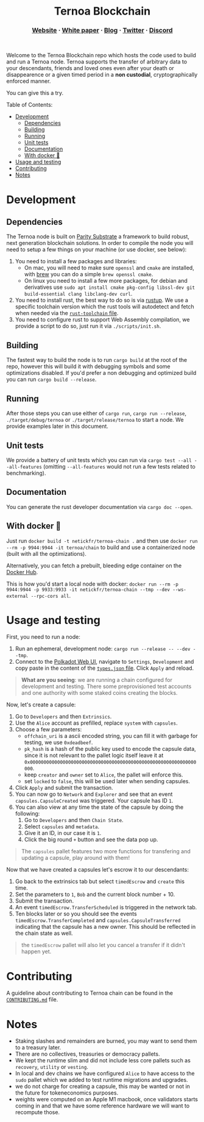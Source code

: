 <h1 align="center">
    Ternoa Blockchain
</h1>

<h3 align="center">
  <a href="https://www.ternoa.com/">Website</a>
  <span> · </span>
  <a href="https://github.com/capsule-corp-ternoa/white-paper/blob/main/white-paper-en.md">White paper</a>
  <span> · </span>
  <a href="https://medium.com/ternoa">Blog</a>
  <span> · </span>
  <a href="https://twitter.com/ternoa_">Twitter</a>
  <span> · </span>
  <a href="https://discord.gg/cNZTGtGJNR">Discord</a>
</h3>

</br>

Welcome to the Ternoa Blockchain repo which hosts the code used to build and run a Ternoa node.
Ternoa supports the transfer of arbitrary data to your descendants, friends and loved ones even after your death or disappearence or a given timed period in a **non custodial**, cryptographically enforced manner.

You can give this a try.

Table of Contents:

- [Development](#development)
  - [Dependencies](#dependencies)
  - [Building](#building)
  - [Running](#running)
  - [Unit tests](#unit-tests)
  - [Documentation](#documentation)
  - [With docker 🐳](#with-docker-)
- [Usage and testing](#usage-and-testing)
- [Contributing](#contributing)
- [Notes](#notes)


# Development

## Dependencies
The Ternoa node is built on [Parity Substrate](https://www.substrate.io) a framework to build robust, next generation blockchain solutions. In order to compile the node you will need to setup a few things on your machine (or use docker, see below):
1. You need to install a few packages and libraries:
   - On mac, you will need to make sure `openssl` and `cmake` are installed, with [brew](https://brew.sh) you can do a simple `brew openssl cmake`.
   - On linux you need to install a few more packages, for debian and derivatives use `sudo apt install cmake pkg-config libssl-dev git build-essential clang libclang-dev curl`.
2. You need to install rust, the best way to do so is via [rustup](https://rustup.rs). We use a specific toolchain version which the rust tools will autodetect and fetch when needed via the [`rust-toolchain` file](./rust-toolchain).
3. You need to configure rust to support Web Assembly compilation, we provide a script to do so, just run it via `./scripts/init.sh`.

## Building
The fastest way to build the node is to run `cargo build` at the root of the repo, however this will build it with debugging symbols and some optimizations disabled. If you'd prefer a non debugging and optimized build you can run `cargo build --release`.

## Running
After those steps you can use either of `cargo run`, `cargo run --release`, `./target/debug/ternoa` or `./target/release/ternoa` to start a node. We provide examples later in this document.

## Unit tests
We provide a battery of unit tests which you can run via `cargo test --all --all-features` (omitting `--all-features` would not run a few tests related to benchmarking).

## Documentation
You can generate the rust developer documentation via `cargo doc --open`.

## With docker 🐳
Just run `docker build -t netickfr/ternoa-chain .` and then use `docker run --rm -p 9944:9944 -it ternoa/chain` to build and use a containerized node (built with all the optimizations).

Alternatively, you can fetch a prebuilt, bleeding edge container on the [Docker Hub](https://hub.docker.com/r/netickfr/ternoa-chain).

This is how you'd start a local node with docker: `docker run --rm -p 9944:9944 -p 9933:9933 -it netickfr/ternoa-chain --tmp --dev --ws-external --rpc-cors all`.

# Usage and testing
First, you need to run a node:
1. Run an ephemeral, development node: `cargo run --release -- --dev --tmp`.
2. Connect to the [Polkadot Web UI](https://polkadot.js.org/apps/?rpc=ws%3A%2F%2F127.0.0.1%3A9944#/explorer), navigate to `Settings`, `Development` and copy paste in the content of the [`types.json` file](./types.json). Click `Apply` and reload.

> **What are you seeing**: we are running a chain configured for development and testing. There some preprovisioned test accounts and one authority with some staked coins creating the blocks.

Now, let's create a capsule:
1. Go to `Developers` and then `Extrinsics`.
2. Use the `Alice` account as prefilled, replace `system` with `capsules`.
3. Choose a few parameters:
   - `offchain_uri` is a ascii encoded string, you can fill it with garbage for testing, we use `0xdeadbeef`.
   - `pk_hash` is a hash of the public key used to encode the capsule data, since it is not relevant to the pallet logic itself leave it at `0x0000000000000000000000000000000000000000000000000000000000000000`.
   - keep `creator` and `owner` set to `Alice`, the pallet will enforce this.
   - set `locked` to `false`, this will be used later when sending capsules.
4. Click `Apply` and submit the transaction.
5. You can now go to `Network` and `Explorer` and see that an event `capsules.CapsuleCreated` was triggered. Your capsule has ID `1`.
6. You can also view at any time the state of the capsule by doing the following:
   1. Go to `Developers` and then `Chain State`.
   2. Select `capsules` and `metadata`.
   3. Give it an ID, in our case it is `1`.
   4. Click the big round `+` button and see the data pop up.

> The `capsules` pallet features two more functions for transfering and updating a capsule, play around with them!

Now that we have created a capsules let's escrow it to our descendants:
1. Go back to the extrinsics tab but select `timedEscrow` and `create` this time.
2. Set the parameters to `1`, `Bob` and the current block number + 10.
3. Submit the transaction.
4. An event `timedEscrow.TransferScheduled` is triggered in the network tab.
5. Ten blocks later or so you should see the events `timedEscrow.TransferCompleted` and `capsules.CapsuleTransferred` indicating that the capsule has a new owner. This should be reflected in the chain state as well.

> the `timedEscrow` pallet will also let you cancel a transfer if it didn't happen yet.

# Contributing

A guideline about contributing to Ternoa chain can be found in the [`CONTRIBUTING.md`](CONTRIBUTING.md) file.

# Notes
- Staking slashes and remainders are burned, you may want to send them to a treasury later.
- There are no collectives, treasuries or democracy pallets.
- We kept the runtime slim and did not include less core pallets such as `recovery`, `utility` or `vesting`.
- In local and dev chains we have configured `Alice` to have access to the `sudo` pallet which we added to test runtime migrations and upgrades.
- we do not charge for creating a capsule, this may be wanted or not in the future for tokeneconomics purposes.
- weights were computed on an Apple M1 macbook, once validators starts coming in and that we have some reference hardware we will want to recompute those.
